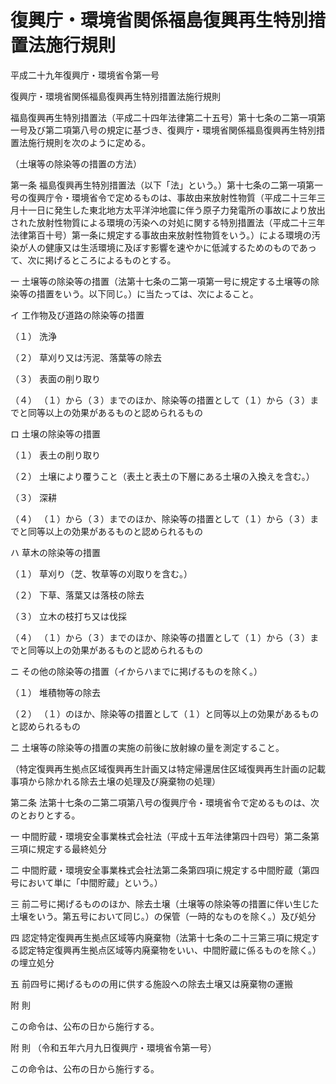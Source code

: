 # 復興庁・環境省関係福島復興再生特別措置法施行規則

平成二十九年復興庁・環境省令第一号

復興庁・環境省関係福島復興再生特別措置法施行規則

福島復興再生特別措置法（平成二十四年法律第二十五号）第十七条の二第一項第一号及び第二項第八号の規定に基づき、復興庁・環境省関係福島復興再生特別措置法施行規則を次のように定める。

（土壌等の除染等の措置の方法）

第一条 福島復興再生特別措置法（以下「法」という。）第十七条の二第一項第一号の復興庁令・環境省令で定めるものは、事故由来放射性物質（平成二十三年三月十一日に発生した東北地方太平洋沖地震に伴う原子力発電所の事故により放出された放射性物質による環境の汚染への対処に関する特別措置法（平成二十三年法律第百十号）第一条に規定する事故由来放射性物質をいう。）による環境の汚染が人の健康又は生活環境に及ぼす影響を速やかに低減するためのものであって、次に掲げるところによるものとする。

一 土壌等の除染等の措置（法第十七条の二第一項第一号に規定する土壌等の除染等の措置をいう。以下同じ。）に当たっては、次によること。

イ 工作物及び道路の除染等の措置

（１） 洗浄

（２） 草刈り又は汚泥、落葉等の除去

（３） 表面の削り取り

（４） （１）から（３）までのほか、除染等の措置として（１）から（３）までと同等以上の効果があるものと認められるもの

ロ 土壌の除染等の措置

（１） 表土の削り取り

（２） 土壌により覆うこと（表土と表土の下層にある土壌の入換えを含む。）

（３） 深耕

（４） （１）から（３）までのほか、除染等の措置として（１）から（３）までと同等以上の効果があるものと認められるもの

ハ 草木の除染等の措置

（１） 草刈り（芝、牧草等の刈取りを含む。）

（２） 下草、落葉又は落枝の除去

（３） 立木の枝打ち又は伐採

（４） （１）から（３）までのほか、除染等の措置として（１）から（３）までと同等以上の効果があるものと認められるもの

ニ その他の除染等の措置（イからハまでに掲げるものを除く。）

（１） 堆積物等の除去

（２） （１）のほか、除染等の措置として（１）と同等以上の効果があるものと認められるもの

二 土壌等の除染等の措置の実施の前後に放射線の量を測定すること。

（特定復興再生拠点区域復興再生計画又は特定帰還居住区域復興再生計画の記載事項から除かれる除去土壌の処理及び廃棄物の処理）

第二条 法第十七条の二第二項第八号の復興庁令・環境省令で定めるものは、次のとおりとする。

一 中間貯蔵・環境安全事業株式会社法（平成十五年法律第四十四号）第二条第三項に規定する最終処分

二 中間貯蔵・環境安全事業株式会社法第二条第四項に規定する中間貯蔵（第四号において単に「中間貯蔵」という。）

三 前二号に掲げるもののほか、除去土壌（土壌等の除染等の措置に伴い生じた土壌をいう。第五号において同じ。）の保管（一時的なものを除く。）及び処分

四 認定特定復興再生拠点区域等内廃棄物（法第十七条の二十三第三項に規定する認定特定復興再生拠点区域等内廃棄物をいい、中間貯蔵に係るものを除く。）の埋立処分

五 前四号に掲げるものの用に供する施設への除去土壌又は廃棄物の運搬

附 則

この命令は、公布の日から施行する。

附 則 （令和五年六月九日復興庁・環境省令第一号）

この命令は、公布の日から施行する。
